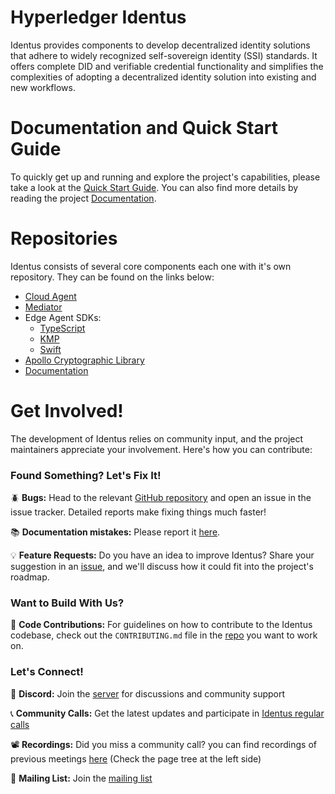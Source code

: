 # Hyperledger Identus

Identus provides components to develop decentralized identity solutions that adhere to widely recognized self-sovereign identity (SSI) standards.  It offers complete DID and verifiable credential functionality and simplifies the complexities of adopting a decentralized identity solution into existing and new workflows.

# Documentation and Quick Start Guide

To quickly get up and running and explore the project's capabilities, please take a look at the [Quick Start Guide](https://hyperledger.github.io/identus-docs/docs/quick-start/). You can also find more details by reading the project [Documentation](https://hyperledger.github.io/identus-docs/).

# Repositories

Identus consists of several core components each one with it's own repository. They can be found on the links below:  

- [Cloud Agent](https://github.com/hyperledger/identus-cloud-agent/)
- [Mediator](https://github.com/hyperledger/identus-mediator/)
- Edge Agent SDKs:
  - [TypeScript](https://github.com/hyperledger/identus-edge-agent-sdk-ts/) 
  - [KMP](https://github.com/hyperledger/identus-edge-agent-sdk-kmp/)
  - [Swift](https://github.com/hyperledger/identus-edge-agent-sdk-swift/)
- [Apollo Cryptographic Library](https://github.com/hyperledger/identus-apollo/)
- [Documentation](https://github.com/hyperledger/identus-docs/)

# Get Involved!

The development of Identus relies on community input, and the project maintainers appreciate your involvement. Here's how you can contribute:

### Found Something? Let's Fix It!

🪲 **Bugs:** Head to the relevant [GitHub repository](https://github.com/hyperledger/identus/edit/chore/update-readme/README.md#repositories) and open an issue in the issue tracker. Detailed reports make fixing things much faster!

📚 **Documentation mistakes:** Please report it [here](https://github.com/hyperledger/identus-docs/issues). 

💡 **Feature Requests:** Do you have an idea to improve Identus? Share your suggestion in an [issue](https://github.com/hyperledger/identus/issues/new/choose), and we'll discuss how it could fit into the project's roadmap.  

### Want to Build With Us?

📄 **Code Contributions:** For guidelines on how to contribute to the Identus codebase, check out the `CONTRIBUTING.md` file in the [repo](https://github.com/hyperledger/identus/edit/chore/update-readme/README.md#repositories) you want to work on.

### Let's Connect!

💬 **Discord:** Join the [server](https://discord.com/channels/905194001349627914/1230596020790886490) for discussions and community support

📞 **Community Calls:** Get the latest updates and participate in [Identus regular calls](https://lists.hyperledger.org/g/identus/calendar)

📽️ **Recordings:** Did you miss a community call? you can find recordings of previous meetings [here](https://wiki.hyperledger.org/display/Identus/Hyperledger+Identus) (Check the page tree at the left side)

📧 **Mailing List:** Join the [mailing list](https://lists.hyperledger.org/g/identus)


